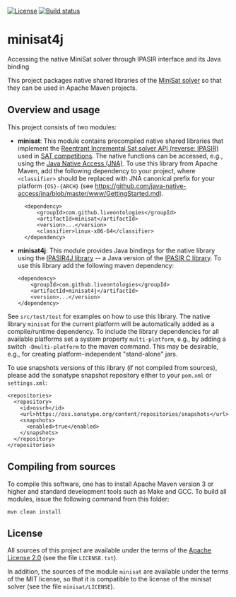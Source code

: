 [![License](https://img.shields.io/badge/License-Apache%202.0-blue.svg)](https://opensource.org/licenses/Apache-2.0)
[![Build status](https://ci.appveyor.com/api/projects/status/qoefaq2lgapgt78d?svg=true)](https://ci.appveyor.com/project/ykazakov/minisat4j)

# minisat4j

Accessing the native MiniSat solver through IPASIR interface and its Java binding

This project packages native shared libraries of the [MiniSat solver](http://minisat.se) 
so that they can be used in Apache Maven projects.

## Overview and usage

This project consists of two modules:

- **minisat**: This module contains precompiled native shared libraries that implement the 
  [Reentrant Incremental Sat solver API (reverse: IPASIR)](https://github.com/biotomas/ipasir)
  used in [SAT competitions](http://www.satcompetition.org).
  The native functions can be accessed, e.g., using the 
  [Java Native Access (JNA)](https://github.com/java-native-access/jna).
  To use this library from Apache Maven, add the following dependency to your project, 
  where `<classifier>` should be replaced with JNA canonical prefix for your platform
  `{OS}-{ARCH}` (see https://github.com/java-native-access/jna/blob/master/www/GettingStarted.md).
  
  ```
	<dependency>
		<groupId>com.github.liveontologies</groupId>
		<artifactId>minisat</artifactId>
		<version>...</version>
		<classifier>linux-x86-64</classifier>
	</dependency>
  ```
  
- **minisat4j**: This module provides Java bindings for the native library using the 
[IPASIR4J library](https://github.com/liveontologies/ipasir4j) -- a Java version of
the [IPASIR C library](https://github.com/biotomas/ipasir). To use this library
add the following maven dependency:
	```
	<dependency>
		<groupId>com.github.liveontologies</groupId>
		<artifactId>minisat4j</artifactId>
		<version>...</version>
	</dependency>
	```
See `src/test/test` for examples on how to use this library.
The native library `minisat` for the current platform will be automatically added as 
a compile/runtime dependency. To include the library dependencies for all available 
platforms set a system property `multi-platform`, e.g., by adding a switch 
`-Dmulti-platform` to the maven command. This may be desirable, e.g., for creating
platform-independent "stand-alone" jars.

To use snapshots versions of this library (if not compiled from sources), please add
the sonatype snapshot repository either to your `pom.xml` or `settings.xml`:
```
<repositories>
  <repository>
    <id>ossrh</id>
    <url>https://oss.sonatype.org/content/repositories/snapshots</url>
    <snapshots>
      <enabled>true</enabled>
    </snapshots>			
  </repository>
</repositories>
```

## Compiling from sources

To compile this software, one has to install Apache Maven version 3 or higher
and standard development tools such as Make and GCC. To build all modules, issue
the following command from this folder:  
```
mvn clean install
```

## License

All sources of this project are available under the terms of the 
[Apache License 2.0](http://www.apache.org/licenses/LICENSE-2.0)
(see the file `LICENSE.txt`).

In addition, the sources of the module `minisat` are available 
under the terms of the MIT license, so that it is compatible to the 
license of the minisat solver (see the file `minisat/LICENSE`).
